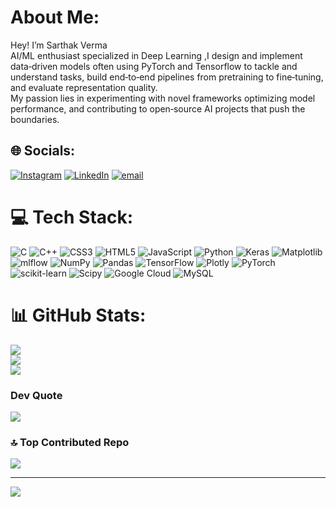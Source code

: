 # About Me:
Hey! I’m Sarthak Verma <br>AI/ML enthusiast specialized in Deep Learning ,I design and implement data‑driven models often using PyTorch and Tensorflow to tackle and understand tasks, build end‑to‑end pipelines from pretraining to fine‑tuning, and evaluate representation quality.<br>My passion lies in experimenting with novel frameworks optimizing model performance, and contributing to open‑source AI projects that push the boundaries.<br>


## 🌐 Socials:
[![Instagram](https://img.shields.io/badge/Instagram-%23E4405F.svg?logo=Instagram&logoColor=white)](https://instagram.com/sarthak_162) [![LinkedIn](https://img.shields.io/badge/LinkedIn-%230077B5.svg?logo=linkedin&logoColor=white)](https://linkedin.com/in/sarthak-verma-6002001b4) [![email](https://img.shields.io/badge/Email-D14836?logo=gmail&logoColor=white)](mailto:sarthak16.verma2005@gmail.com) 

# 💻 Tech Stack:
![C](https://img.shields.io/badge/c-%2300599C.svg?style=flat&logo=c&logoColor=white) ![C++](https://img.shields.io/badge/c++-%2300599C.svg?style=flat&logo=c%2B%2B&logoColor=white) ![CSS3](https://img.shields.io/badge/css3-%231572B6.svg?style=flat&logo=css3&logoColor=white) ![HTML5](https://img.shields.io/badge/html5-%23E34F26.svg?style=flat&logo=html5&logoColor=white) ![JavaScript](https://img.shields.io/badge/javascript-%23323330.svg?style=flat&logo=javascript&logoColor=%23F7DF1E) ![Python](https://img.shields.io/badge/python-3670A0?style=flat&logo=python&logoColor=ffdd54) ![Keras](https://img.shields.io/badge/Keras-%23D00000.svg?style=flat&logo=Keras&logoColor=white) ![Matplotlib](https://img.shields.io/badge/Matplotlib-%23ffffff.svg?style=flat&logo=Matplotlib&logoColor=black) ![mlflow](https://img.shields.io/badge/mlflow-%23d9ead3.svg?style=flat&logo=numpy&logoColor=blue) ![NumPy](https://img.shields.io/badge/numpy-%23013243.svg?style=flat&logo=numpy&logoColor=white) ![Pandas](https://img.shields.io/badge/pandas-%23150458.svg?style=flat&logo=pandas&logoColor=white) ![TensorFlow](https://img.shields.io/badge/TensorFlow-%23FF6F00.svg?style=flat&logo=TensorFlow&logoColor=white) ![Plotly](https://img.shields.io/badge/Plotly-%233F4F75.svg?style=flat&logo=plotly&logoColor=white) ![PyTorch](https://img.shields.io/badge/PyTorch-%23EE4C2C.svg?style=flat&logo=PyTorch&logoColor=white) ![scikit-learn](https://img.shields.io/badge/scikit--learn-%23F7931E.svg?style=flat&logo=scikit-learn&logoColor=white) ![Scipy](https://img.shields.io/badge/SciPy-%230C55A5.svg?style=flat&logo=scipy&logoColor=%white) ![Google Cloud](https://img.shields.io/badge/GoogleCloud-%234285F4.svg?style=flat&logo=google-cloud&logoColor=white) ![MySQL](https://img.shields.io/badge/mysql-4479A1.svg?style=flat&logo=mysql&logoColor=white)
# 📊 GitHub Stats:
![](https://github-readme-stats.vercel.app/api?username=sarthakv162&theme=dark&hide_border=false&include_all_commits=false&count_private=false)<br/>
![](https://nirzak-streak-stats.vercel.app/?user=sarthakv162&theme=dark&hide_border=false)<br/>
![](https://github-readme-stats.vercel.app/api/top-langs/?username=sarthakv162&theme=dark&hide_border=false&include_all_commits=false&count_private=false&layout=compact)

### Dev Quote
![](https://quotes-github-readme.vercel.app/api?type=horizontal&theme=dark)

### 🔝 Top Contributed Repo
![](https://github-contributor-stats.vercel.app/api?username=sarthakv162&limit=5&theme=dark&combine_all_yearly_contributions=true)

---
[![](https://visitcount.itsvg.in/api?id=sarthakv162&icon=0&color=0)](https://visitcount.itsvg.in)
